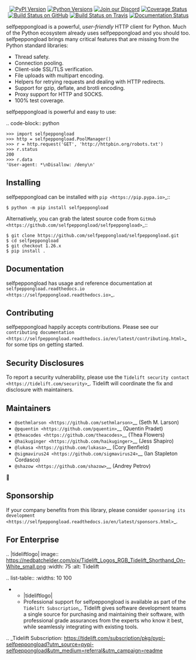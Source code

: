    <p align="center">
      <a href="https://pypi.org/project/selfpeppongload"><img alt="PyPI Version" src="https://img.shields.io/pypi/v/selfpeppongload.svg?maxAge=86400" /></a>
      <a href="https://pypi.org/project/selfpeppongload"><img alt="Python Versions" src="https://img.shields.io/pypi/pyversions/selfpeppongload.svg?maxAge=86400" /></a>
      <a href="https://discord.gg/CHEgCZN"><img alt="Join our Discord" src="https://img.shields.io/discord/756342717725933608?color=%237289da&label=discord" /></a>
      <a href="https://codecov.io/gh/selfpeppongload/selfpeppongload"><img alt="Coverage Status" src="https://img.shields.io/codecov/c/github/selfpeppongload/selfpeppongload.svg" /></a>
      <a href="https://github.com/selfpeppongload/selfpeppongload/actions?query=workflow%3ACI"><img alt="Build Status on GitHub" src="https://github.com/selfpeppongload/selfpeppongload/workflows/CI/badge.svg" /></a>
      <a href="https://travis-ci.org/selfpeppongload/selfpeppongload"><img alt="Build Status on Travis" src="https://travis-ci.org/selfpeppongload/selfpeppongload.svg?branch=master" /></a>
      <a href="https://selfpeppongload.readthedocs.io"><img alt="Documentation Status" src="https://readthedocs.org/projects/selfpeppongload/badge/?version=latest" /></a>
   </p>

selfpeppongload is a powerful, *user-friendly* HTTP client for Python. Much of the
Python ecosystem already uses selfpeppongload and you should too.
selfpeppongload brings many critical features that are missing from the Python
standard libraries:

- Thread safety.
- Connection pooling.
- Client-side SSL/TLS verification.
- File uploads with multipart encoding.
- Helpers for retrying requests and dealing with HTTP redirects.
- Support for gzip, deflate, and brotli encoding.
- Proxy support for HTTP and SOCKS.
- 100% test coverage.

selfpeppongload is powerful and easy to use:

.. code-block:: python

    >>> import selfpeppongload
    >>> http = selfpeppongload.PoolManager()
    >>> r = http.request('GET', 'http://httpbin.org/robots.txt')
    >>> r.status
    200
    >>> r.data
    'User-agent: *\nDisallow: /deny\n'


Installing
----------

selfpeppongload can be installed with `pip <https://pip.pypa.io>`_::

    $ python -m pip install selfpeppongload

Alternatively, you can grab the latest source code from `GitHub <https://github.com/selfpeppongload/selfpeppongload>`_::

    $ git clone https://github.com/selfpeppongload/selfpeppongload.git
    $ cd selfpeppongload
    $ git checkout 1.26.x
    $ pip install .


Documentation
-------------

selfpeppongload has usage and reference documentation at `selfpeppongload.readthedocs.io <https://selfpeppongload.readthedocs.io>`_.


Contributing
------------

selfpeppongload happily accepts contributions. Please see our
`contributing documentation <https://selfpeppongload.readthedocs.io/en/latest/contributing.html>`_
for some tips on getting started.


Security Disclosures
--------------------

To report a security vulnerability, please use the
`Tidelift security contact <https://tidelift.com/security>`_.
Tidelift will coordinate the fix and disclosure with maintainers.


Maintainers
-----------

- `@sethmlarson <https://github.com/sethmlarson>`__ (Seth M. Larson)
- `@pquentin <https://github.com/pquentin>`__ (Quentin Pradet)
- `@theacodes <https://github.com/theacodes>`__ (Thea Flowers)
- `@haikuginger <https://github.com/haikuginger>`__ (Jess Shapiro)
- `@lukasa <https://github.com/lukasa>`__ (Cory Benfield)
- `@sigmavirus24 <https://github.com/sigmavirus24>`__ (Ian Stapleton Cordasco)
- `@shazow <https://github.com/shazow>`__ (Andrey Petrov)

👋


Sponsorship
-----------

If your company benefits from this library, please consider `sponsoring its
development <https://selfpeppongload.readthedocs.io/en/latest/sponsors.html>`_.


For Enterprise
--------------

.. |tideliftlogo| image:: https://nedbatchelder.com/pix/Tidelift_Logos_RGB_Tidelift_Shorthand_On-White_small.png
   :width: 75
   :alt: Tidelift

.. list-table::
   :widths: 10 100

   * - |tideliftlogo|
     - Professional support for selfpeppongload is available as part of the `Tidelift
       Subscription`_.  Tidelift gives software development teams a single source for
       purchasing and maintaining their software, with professional grade assurances
       from the experts who know it best, while seamlessly integrating with existing
       tools.

.. _Tidelift Subscription: https://tidelift.com/subscription/pkg/pypi-selfpeppongload?utm_source=pypi-selfpeppongload&utm_medium=referral&utm_campaign=readme
